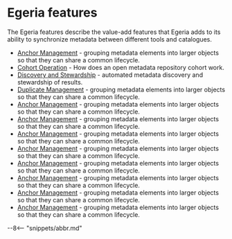 <!-- SPDX-License-Identifier: CC-BY-4.0 -->
<!-- Copyright Contributors to the ODPi Egeria project 2020. -->

# Egeria features

The Egeria features describe the value-add features that Egeria adds to its ability to synchronize metadata between different tools and catalogues.

- [Anchor Management](anchor-management/overview.md) - grouping metadata elements into larger objects so that they can share a common lifecycle.
- [Cohort Operation](cohort-operation/overview.md) - How does an open metadata repository cohort work.
- [Discovery and Stewardship](discovery-and-stewardship/overview.md) - automated metadata discovery and stewardship of results.
- [Duplicate Management](anchor-management/overview.md) - grouping metadata elements into larger objects so that they can share a common lifecycle.
- [Anchor Management](anchor-management/overview.md) - grouping metadata elements into larger objects so that they can share a common lifecycle.
- [Anchor Management](anchor-management/overview.md) - grouping metadata elements into larger objects so that they can share a common lifecycle.
- [Anchor Management](anchor-management/overview.md) - grouping metadata elements into larger objects so that they can share a common lifecycle.
- [Anchor Management](anchor-management/overview.md) - grouping metadata elements into larger objects so that they can share a common lifecycle.
- [Anchor Management](anchor-management/overview.md) - grouping metadata elements into larger objects so that they can share a common lifecycle.
- [Anchor Management](anchor-management/overview.md) - grouping metadata elements into larger objects so that they can share a common lifecycle.
- [Anchor Management](anchor-management/overview.md) - grouping metadata elements into larger objects so that they can share a common lifecycle.
- [Anchor Management](anchor-management/overview.md) - grouping metadata elements into larger objects so that they can share a common lifecycle.


--8<-- "snippets/abbr.md"

